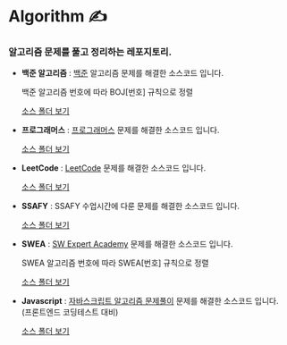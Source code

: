 # Algorithm ✍

### 알고리즘 문제를 풀고 정리하는 레포지토리.

- **백준 알고리즘** : [백준](https://www.acmicpc.net/) 알고리즘 문제를 해결한 소스코드 입니다. 
  
  백준 알고리즘 번호에 따라 BOJ\[번호] 규칙으로 정렬
  
  [소스 폴더 보기](./src/baekjoon) 
   
- **프로그래머스** : [프로그래머스](https://programmers.co.kr/learn/challenges?tab=all_challenges) 문제를 해결한 소스코드 입니다.
  
  [소스 폴더 보기](./src/programmers)
  
- **LeetCode** : [LeetCode](https://leetcode.com/problemset/all/) 문제를 해결한 소스코드 입니다.
  
  [소스 폴더 보기](./src/LeetCode)
  
- **SSAFY** : SSAFY 수업시간에 다룬 문제를 해결한 소스코드 입니다.
  
  [소스 폴더 보기](./src/ssafy)

- **SWEA** : [SW Expert Academy](https://swexpertacademy.com/main/main.do) 문제를 해결한 소스코드 입니다.
  
  SWEA 알고리즘 번호에 따라 SWEA\[번호] 규칙으로 정렬

  [소스 폴더 보기](./src/swea)
  
- **Javascript** : [자바스크립트 알고리즘 문제풀이](https://www.inflearn.com/course/%EC%9E%90%EB%B0%94%EC%8A%A4%ED%81%AC%EB%A6%BD%ED%8A%B8-%EC%95%8C%EA%B3%A0%EB%A6%AC%EC%A6%98-%EB%AC%B8%EC%A0%9C%ED%92%80%EC%9D%B4) 문제를 해결한 소스코드 입니다. (프론트엔드 코딩테스트 대비)

  [소스 폴더 보기](./src/javascript)
